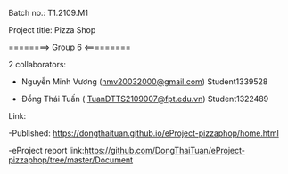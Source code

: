 
Batch no.: T1.2109.M1

Project title: Pizza Shop

========> Group 6 <=========

2 collaborators:

- Nguyễn Minh Vương (nmv20032000@gmail.com) Student1339528
    
- Đổng Thái Tuấn ( TuanDTTS2109007@fpt.edu.vn) Student1322489
    
    
 Link:
 
-Published: https://dongthaituan.github.io/eProject-pizzaphop/home.html

-eProject report link:https://github.com/DongThaiTuan/eProject-pizzaphop/tree/master/Document



     
     
     
